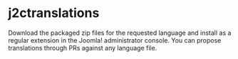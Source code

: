 # j2ctranslations

Download the packaged zip files for the requested language and install as a regular extension in the Joomla! administrator console.
You can propose translations through PRs against any language file.
